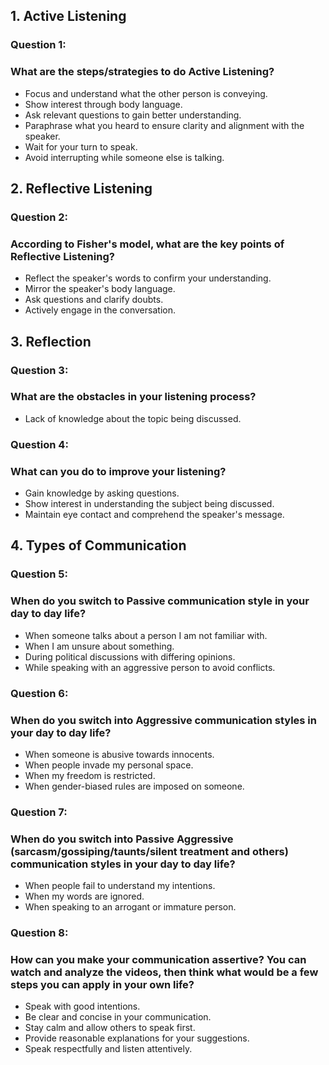 ## 1. Active Listening
### Question 1:
### What are the steps/strategies to do Active Listening?
- Focus and understand what the other person is conveying.
- Show interest through body language.
- Ask relevant questions to gain better understanding.
- Paraphrase what you heard to ensure clarity and alignment with the speaker.
- Wait for your turn to speak.
- Avoid interrupting while someone else is talking.

## 2. Reflective Listening
### Question 2:
### According to Fisher's model, what are the key points of Reflective Listening?
- Reflect the speaker's words to confirm your understanding.
- Mirror the speaker's body language.
- Ask questions and clarify doubts.
- Actively engage in the conversation.

## 3. Reflection
### Question 3:
### What are the obstacles in your listening process?
- Lack of knowledge about the topic being discussed.

### Question 4:
### What can you do to improve your listening?
- Gain knowledge by asking questions.
- Show interest in understanding the subject being discussed.
- Maintain eye contact and comprehend the speaker's message.

## 4. Types of Communication
### Question 5:
### When do you switch to Passive communication style in your day to day life?
- When someone talks about a person I am not familiar with.
- When I am unsure about something.
- During political discussions with differing opinions.
- While speaking with an aggressive person to avoid conflicts.

### Question 6:
### When do you switch into Aggressive communication styles in your day to day life?
- When someone is abusive towards innocents.
- When people invade my personal space.
- When my freedom is restricted.
- When gender-biased rules are imposed on someone.

### Question 7:
### When do you switch into Passive Aggressive (sarcasm/gossiping/taunts/silent treatment and others) communication styles in your day to day life?
- When people fail to understand my intentions.
- When my words are ignored.
- When speaking to an arrogant or immature person.

### Question 8:
### How can you make your communication assertive? You can watch and analyze the videos, then think what would be a few steps you can apply in your own life?
- Speak with good intentions.
- Be clear and concise in your communication.
- Stay calm and allow others to speak first.
- Provide reasonable explanations for your suggestions.
- Speak respectfully and listen attentively.
